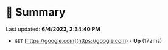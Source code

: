 # 📖 Summary
Last updated: **6/4/2023, 2:34:40 PM**

- `GET` [https://google.com](https://google.com) - **Up** (172ms)
